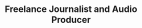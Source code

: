 ---
name: Wade Roush
event: December 2018
title: Freelance Journalist and Audio Producer
institution:
portrait: '/img/wade-roush.jpg'
bio:
---